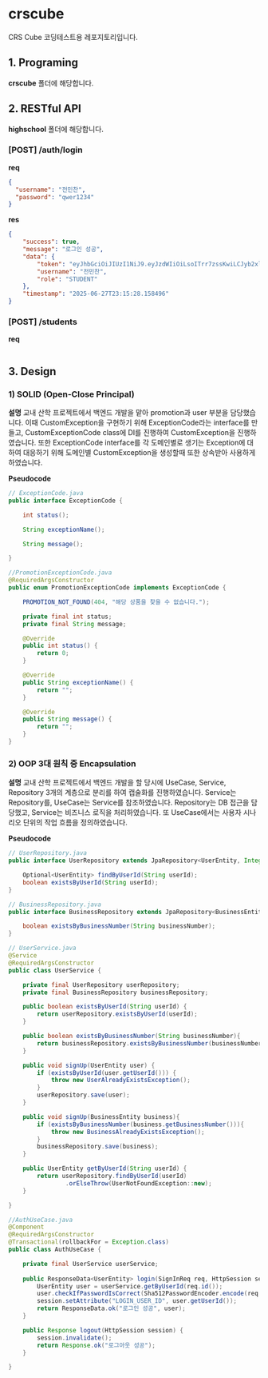 # crscube
CRS Cube 코딩테스트용 레포지토리입니다.

## 1. Programing
**crscube** 폴더에 해당합니다.

## 2. RESTful API
**highschool** 폴더에 해당합니다.

### [POST] /auth/login

**req**
```json
{
  "username": "전민찬",
  "password": "qwer1234"
}
```

**res**
```json
{
    "success": true,
    "message": "로그인 성공",
    "data": {
        "token": "eyJhbGciOiJIUzI1NiJ9.eyJzdWIiOiLsoITrr7zssKwiLCJyb2xlIjoiU1RVREVOVCIsImlhdCI6MTc1MTAzMzcyOCwiZXhwIjoxNzUxMDM3MzI4fQ.s8ZwnZ47dBkN6pmgyJIaCmIGcRo95TD2YH0m5qKg02s",
        "username": "전민찬",
        "role": "STUDENT"
    },
    "timestamp": "2025-06-27T23:15:28.158496"
}
```

### [POST] /students

**req**
```json
```

## 3. Design

### 1) SOLID (Open-Close Principal)
**설명**
교내 산학 프로젝트에서 백엔드 개발을 맡아 promotion과 user 부분을 담당했습니다.
이때 CustomException을 구현하기 위해 ExceptionCode라는 interface를 만들고, CustomExceptionCode class에 DI를 진행하여 CustomException을 진행하였습니다.
또한 ExceptionCode interface를 각 도메인별로 생기는 Exception에 대하여 대응하기 위해 도메인별 CustomException을 생성할때 또한 상속받아 사용하게 하였습니다.

**Pseudocode**
```java
// ExceptionCode.java
public interface ExceptionCode {

    int status();

    String exceptionName();

    String message();

}

//PromotionExceptionCode.java
@RequiredArgsConstructor
public enum PromotionExceptionCode implements ExceptionCode {

    PROMOTION_NOT_FOUND(404, "해당 상품을 찾을 수 없습니다.");

    private final int status;
    private final String message;

    @Override
    public int status() {
        return 0;
    }

    @Override
    public String exceptionName() {
        return "";
    }

    @Override
    public String message() {
        return "";
    }
}
```

### 2) OOP 3대 원칙 중 Encapsulation
**설명**
교내 산학 프로젝트에서 백엔드 개발을 할 당시에 UseCase, Service, Repository 3개의 계층으로 분리를 하여 캡술화를 진행하였습니다.
Service는 Repository를, UseCase는 Service를 참조하였습니다.
Repository는 DB 접근을 담당했고, Service는 비즈니스 로직을 처리하였습니다. 또 UseCase에서는 사용자 시나리오 단위의 작업 흐름을 정의하였습니다.

**Pseudocode**
```java
// UserRepository.java
public interface UserRepository extends JpaRepository<UserEntity, Integer> {

    Optional<UserEntity> findByUserId(String userId);
    boolean existsByUserId(String userId);
}

// BusinessRepository.java
public interface BusinessRepository extends JpaRepository<BusinessEntity, Long> {

    boolean existsByBusinessNumber(String businessNumber);
}

// UserService.java
@Service
@RequiredArgsConstructor
public class UserService {

    private final UserRepository userRepository;
    private final BusinessRepository businessRepository;

    public boolean existsByUserId(String userId) {
        return userRepository.existsByUserId(userId);
    }

    public boolean existsByBusinessNumber(String businessNumber){
        return businessRepository.existsByBusinessNumber(businessNumber);
    }

    public void signUp(UserEntity user) {
        if (existsByUserId(user.getUserId())) {
            throw new UserAlreadyExistsException();
        }
        userRepository.save(user);
    }

    public void signUp(BusinessEntity business){
        if (existsByBusinessNumber(business.getBusinessNumber())){
            throw new BusinessAlreadyExistsException();
        }
        businessRepository.save(business);
    }

    public UserEntity getByUserId(String userId) {
        return userRepository.findByUserId(userId)
                .orElseThrow(UserNotFoundException::new);
    }

}

//AuthUseCase.java
@Component
@RequiredArgsConstructor
@Transactional(rollbackFor = Exception.class)
public class AuthUseCase {

    private final UserService userService;
    
    public ResponseData<UserEntity> login(SignInReq req, HttpSession session) {
        UserEntity user = userService.getByUserId(req.id());
        user.checkIfPasswordIsCorrect(Sha512PasswordEncoder.encode(req.password()));
        session.setAttribute("LOGIN_USER_ID", user.getUserId());
        return ResponseData.ok("로그인 성공", user);
    }

    public Response logout(HttpSession session) {
        session.invalidate();
        return Response.ok("로그아웃 성공");
    }

}
```
